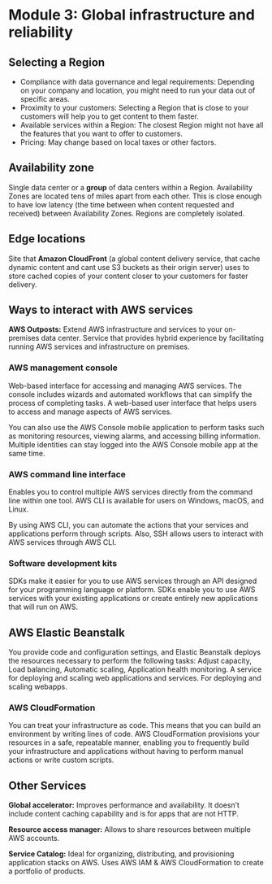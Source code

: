 # Module 3: Global infrastructure and reliability
## Selecting a Region
- Compliance with data governance and legal requirements: Depending on your company and location, you might need to run your data out of specific areas.
- Proximity to your customers: Selecting a Region that is close to your customers will help you to get content to them faster.
- Available services within a Region: The closest Region might not have all the features that you want to offer to customers.
- Pricing: May change based on local taxes or other factors.

## Availability zone
Single data center or a **group** of data centers within a Region. Availability Zones are located tens of miles apart from each other. This is close enough to have low latency (the time between when content requested and received) between Availability Zones. Regions are completely isolated.

## Edge locations
Site that **Amazon CloudFront** (a global content delivery service, that cache dynamic content and cant use S3 buckets as their origin server) uses to store cached copies of your content closer to your customers for faster delivery.

## Ways to interact with AWS services
**AWS Outposts:** Extend AWS infrastructure and services to your on-premises data center. Service that provides hybrid experience by facilitating running AWS services and infrastructure on premises.

### AWS management console
Web-based interface for accessing and managing AWS services. The console includes wizards and automated workflows that can simplify the process of completing tasks. A web-based user interface that helps users to access and manage aspects of AWS services.

You can also use the AWS Console mobile application to perform tasks such as monitoring resources, viewing alarms, and accessing billing information. Multiple identities can stay logged into the AWS Console mobile app at the same time.

### AWS command line interface
Enables you to control multiple AWS services directly from the command line within one tool. AWS CLI is available for users on Windows, macOS, and Linux.

By using AWS CLI, you can automate the actions that your services and applications perform through scripts. Also, SSH allows users to interact with AWS services through AWS CLI.

### Software development kits
SDKs make it easier for you to use AWS services through an API designed for your programming language or platform. SDKs enable you to use AWS services with your existing applications or create entirely new applications that will run on AWS.

## AWS Elastic Beanstalk
You provide code and configuration settings, and Elastic Beanstalk deploys the resources necessary to perform the following tasks: Adjust capacity, Load balancing, Automatic scaling, Application health monitoring. A service for deploying and scaling web applications and services. For deploying and scaling webapps. 

### AWS CloudFormation
You can treat your infrastructure as code. This means that you can build an environment by writing lines of code. AWS CloudFormation provisions your resources in a safe, repeatable manner, enabling you to frequently build your infrastructure and applications without having to perform manual actions or write custom scripts.

## Other Services
**Global accelerator:** Improves performance and availability. It doesn’t include content caching capability and is for apps that are not HTTP.

**Resource access manager:** Allows to share resources between multiple AWS accounts.

**Service Catalog:** Ideal for organizing, distributing, and provisioning application stacks on AWS. Uses AWS IAM & AWS CloudFormation to create a portfolio of products.